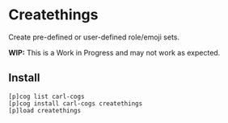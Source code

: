 # Createthings

Create pre-defined or user-defined role/emoji sets.

**WIP:** This is a Work in Progress and may not work as expected.

## Install

```
[p]cog list carl-cogs
[p]cog install carl-cogs createthings
[p]load createthings
```
